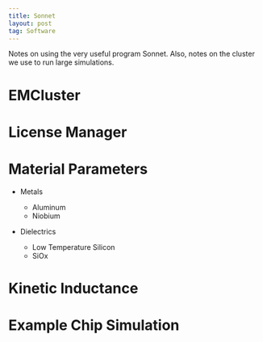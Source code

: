 ```yaml
---
title: Sonnet
layout: post
tag: Software
---
```


Notes on using the very useful program Sonnet. Also, notes on the cluster we use to run large simulations.

# EMCluster

# License Manager

# Material Parameters

* Metals
    - Aluminum
    - Niobium

* Dielectrics
    - Low Temperature Silicon
    - SiOx

# Kinetic Inductance

# Example Chip Simulation